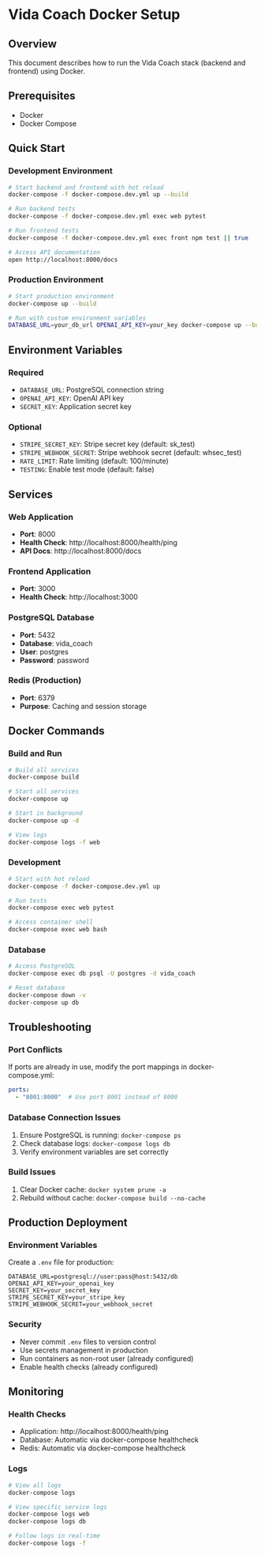 # Vida Coach Docker Setup

## Overview
This document describes how to run the Vida Coach stack (backend and frontend) using Docker.

## Prerequisites
- Docker
- Docker Compose

## Quick Start

### Development Environment
```bash
# Start backend and frontend with hot reload
docker-compose -f docker-compose.dev.yml up --build

# Run backend tests
docker-compose -f docker-compose.dev.yml exec web pytest

# Run frontend tests
docker-compose -f docker-compose.dev.yml exec front npm test || true

# Access API documentation
open http://localhost:8000/docs
```

### Production Environment
```bash
# Start production environment
docker-compose up --build

# Run with custom environment variables
DATABASE_URL=your_db_url OPENAI_API_KEY=your_key docker-compose up --build
```

## Environment Variables

### Required
- `DATABASE_URL`: PostgreSQL connection string
- `OPENAI_API_KEY`: OpenAI API key
- `SECRET_KEY`: Application secret key

### Optional
- `STRIPE_SECRET_KEY`: Stripe secret key (default: sk_test)
- `STRIPE_WEBHOOK_SECRET`: Stripe webhook secret (default: whsec_test)
- `RATE_LIMIT`: Rate limiting (default: 100/minute)
- `TESTING`: Enable test mode (default: false)

## Services

### Web Application
- **Port**: 8000
- **Health Check**: http://localhost:8000/health/ping
- **API Docs**: http://localhost:8000/docs

### Frontend Application
- **Port**: 3000
- **Health Check**: http://localhost:3000

### PostgreSQL Database
- **Port**: 5432
- **Database**: vida_coach
- **User**: postgres
- **Password**: password

### Redis (Production)
- **Port**: 6379
- **Purpose**: Caching and session storage

## Docker Commands

### Build and Run
```bash
# Build all services
docker-compose build

# Start all services
docker-compose up

# Start in background
docker-compose up -d

# View logs
docker-compose logs -f web
```

### Development
```bash
# Start with hot reload
docker-compose -f docker-compose.dev.yml up

# Run tests
docker-compose exec web pytest

# Access container shell
docker-compose exec web bash
```

### Database
```bash
# Access PostgreSQL
docker-compose exec db psql -U postgres -d vida_coach

# Reset database
docker-compose down -v
docker-compose up db
```

## Troubleshooting

### Port Conflicts
If ports are already in use, modify the port mappings in docker-compose.yml:
```yaml
ports:
  - "8001:8000"  # Use port 8001 instead of 8000
```

### Database Connection Issues
1. Ensure PostgreSQL is running: `docker-compose ps`
2. Check database logs: `docker-compose logs db`
3. Verify environment variables are set correctly

### Build Issues
1. Clear Docker cache: `docker system prune -a`
2. Rebuild without cache: `docker-compose build --no-cache`

## Production Deployment

### Environment Variables
Create a `.env` file for production:
```env
DATABASE_URL=postgresql://user:pass@host:5432/db
OPENAI_API_KEY=your_openai_key
SECRET_KEY=your_secret_key
STRIPE_SECRET_KEY=your_stripe_key
STRIPE_WEBHOOK_SECRET=your_webhook_secret
```

### Security
- Never commit `.env` files to version control
- Use secrets management in production
- Run containers as non-root user (already configured)
- Enable health checks (already configured)

## Monitoring

### Health Checks
- Application: http://localhost:8000/health/ping
- Database: Automatic via docker-compose healthcheck
- Redis: Automatic via docker-compose healthcheck

### Logs
```bash
# View all logs
docker-compose logs

# View specific service logs
docker-compose logs web
docker-compose logs db

# Follow logs in real-time
docker-compose logs -f
```
